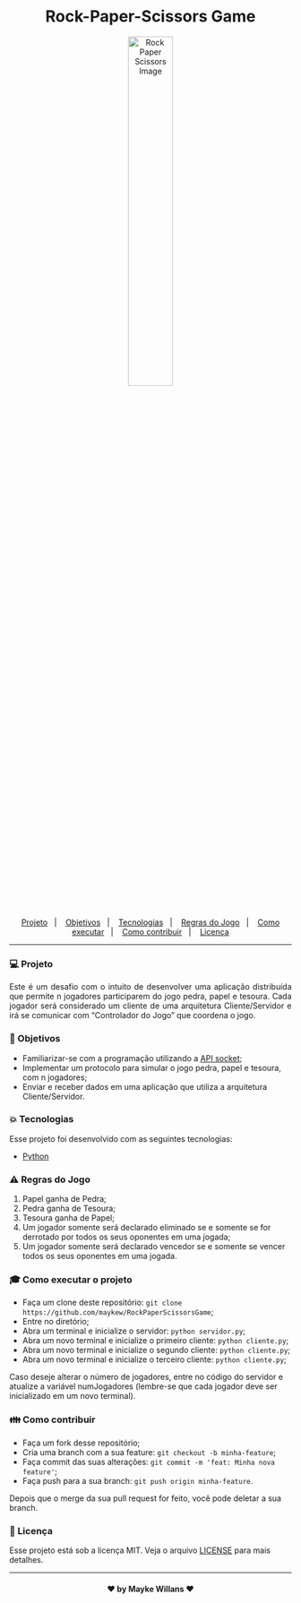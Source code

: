 <h1 align="center">
    Rock-Paper-Scissors Game
</h1>

<p align="center">
    <img width="40%" src="https://encrypted-tbn0.gstatic.com/images?q=tbn%3AANd9GcRP8bQAWR6JLBQP0Pg7GB-1c8YaKCwvz9ztrhwN5vjFO3MiExon&usqp=CAU" alt="Rock Paper Scissors Image"/>
</p>

<p align="center">
  <a href="#computer-projeto">Projeto</a>&nbsp;&nbsp;&nbsp;|&nbsp;&nbsp;&nbsp;
  <a href="#dart-objetivos">Objetivos</a>&nbsp;&nbsp;&nbsp;|&nbsp;&nbsp;&nbsp;
  <a href="#boom-tecnologias">Tecnologias</a>&nbsp;&nbsp;&nbsp;|&nbsp;&nbsp;&nbsp;
  <a href="#warning-regras-do-jogo">Regras do Jogo</a>&nbsp;&nbsp;&nbsp;|&nbsp;&nbsp;&nbsp;
  <a href="#mortar_board-como-executar-o-projeto">Como executar</a>&nbsp;&nbsp;&nbsp;|&nbsp;&nbsp;&nbsp;
  <a href="#family-como-contribuir">Como contribuir</a>&nbsp;&nbsp;&nbsp;|&nbsp;&nbsp;&nbsp;
  <a href="#memo-licença">Licença</a>
</p>

_________

### :computer: Projeto

<p align="justify">
Este é um desafio com o intuito de desenvolver uma aplicação distribuída que permite n jogadores participarem do jogo pedra, papel e tesoura. Cada jogador será considerado um cliente de uma arquitetura Cliente/Servidor e irá se comunicar com “Controlador do Jogo” que coordena o jogo.
</p>

### :dart: Objetivos

- Familiarizar-se com a programação utilizando a [API socket](https://docs.python.org/3/library/socket.html);<br>
- Implementar um protocolo para simular o jogo pedra, papel e tesoura, com n jogadores;<br>
- Enviar e receber dados em uma aplicação que utiliza a arquitetura Cliente/Servidor.

### :boom: Tecnologias

Esse projeto foi desenvolvido com as seguintes tecnologias:

- [Python](https://www.python.org/)

### :warning: Regras do Jogo

1. Papel ganha de Pedra;
2. Pedra ganha de Tesoura;
3. Tesoura ganha de Papel;
4. Um jogador somente será declarado eliminado se e somente se for derrotado por todos os seus oponentes em uma jogada;
5. Um jogador somente será declarado vencedor se e somente se vencer todos os seus oponentes em uma jogada.

### :mortar_board: Como executar o projeto

- Faça um clone deste repositório: `git clone https://github.com/maykew/RockPaperScissorsGame`;
- Entre no diretório;
- Abra um terminal e inicialize o servidor: `python servidor.py`;
- Abra um novo terminal e inicialize o primeiro cliente: `python cliente.py`;
- Abra um novo terminal e inicialize o segundo cliente: `python cliente.py`;
- Abra um novo terminal e inicialize o terceiro cliente: `python cliente.py`;

Caso deseje alterar o número de jogadores, entre no código do servidor e atualize a variável numJogadores (lembre-se que cada jogador deve ser inicializado em um novo terminal).

### :family: Como contribuir

- Faça um fork desse repositório;
- Cria uma branch com a sua feature: `git checkout -b minha-feature`;
- Faça commit das suas alterações: `git commit -m 'feat: Minha nova feature'`;
- Faça push para a sua branch: `git push origin minha-feature`.

Depois que o merge da sua pull request for feito, você pode deletar a sua branch.

### :memo: Licença

Esse projeto está sob a licença MIT. Veja o arquivo [LICENSE](https://github.com/maykew/RockPaperScissorsGame/blob/master/LICENSE.md) para mais detalhes.
_________

<h4 align="center"> ♥ by Mayke Willans ♥ </h4>
